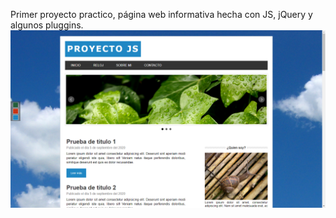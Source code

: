 Primer proyecto practico, página web informativa hecha con JS, jQuery y algunos pluggins.
 ![](https://github.com/anfalco/Information-web--jQuery/blob/master/imgREADME/2020-09-04%20(13).png)
 
